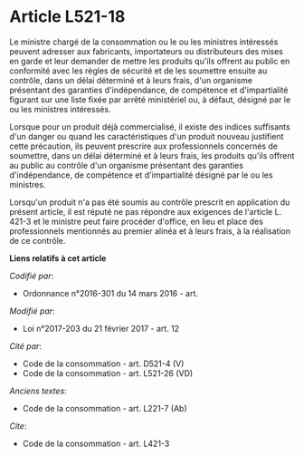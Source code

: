 # Article L521-18

Le ministre chargé de la consommation ou le ou les ministres intéressés peuvent adresser aux fabricants, importateurs ou
distributeurs des mises en garde et leur demander de mettre les produits qu'ils offrent au public en conformité avec les
règles de sécurité et de les soumettre ensuite au contrôle, dans un délai déterminé et à leurs frais, d'un organisme
présentant des garanties d'indépendance, de compétence et d'impartialité figurant sur une liste fixée par arrêté ministériel
ou, à défaut, désigné par le ou les ministres intéressés.

Lorsque pour un produit déjà commercialisé, il existe des indices suffisants d'un danger ou quand les caractéristiques d'un
produit nouveau justifient cette précaution, ils peuvent prescrire aux professionnels concernés de soumettre, dans un délai
déterminé et à leurs frais, les produits qu'ils offrent au public au contrôle d'un organisme présentant des garanties
d'indépendance, de compétence et d'impartialité désigné par le ou les ministres.

Lorsqu'un produit n'a pas été soumis au contrôle prescrit en application du présent article, il est réputé ne pas répondre
aux exigences de l'article L. 421-3 et le ministre peut faire procéder d'office, en lieu et place des professionnels
mentionnés au premier alinéa et à leurs frais, à la réalisation de ce contrôle.

**Liens relatifs à cet article**

_Codifié par_:

  - Ordonnance n°2016-301 du 14 mars 2016 - art.

_Modifié par_:

  - Loi n°2017-203 du 21 février 2017 - art. 12

_Cité par_:

  - Code de la consommation - art. D521-4 (V)
  - Code de la consommation - art. L521-26 (VD)

_Anciens textes_:

  - Code de la consommation - art. L221-7 (Ab)

_Cite_:

  - Code de la consommation - art. L421-3
